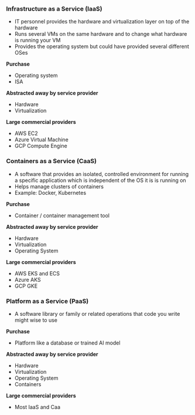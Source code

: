 
### Infrastructure as a Service (IaaS)
- IT personnel provides the hardware and virtualization layer on top of the hardware
- Runs several VMs on the same hardware and to change what hardware is running your VM
- Provides the operating system but could have provided several different OSes

**Purchase**
- Operating system
- ISA

**Abstracted away by service provider**
- Hardware
- Virtualization

**Large commercial providers**
- AWS EC2
- Azure Virtual Machine
- GCP Compute Engine

### Containers as a Service (CaaS)
- A software that provides an isolated, controlled environment for running a specific application which is independent of the OS it is is running on
- Helps manage clusters of containers
- Example: Docker, Kubernetes

**Purchase**
- Container / container management tool

**Abstracted away by service provider**
- Hardware
- Virtualization
- Operating System

**Large commercial providers**
- AWS EKS and ECS
- Azure AKS
- GCP GKE

### Platform as a Service (PaaS)
- A software library or family or related operations that code you write might wise to use

**Purchase**
- Platform like a database or trained AI model

**Abstracted away by service provider**
- Hardware
- Virtualization
- Operating System
- Containers

**Large commercial providers**
- Most IaaS and Caa